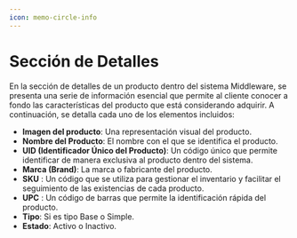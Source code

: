 ```yaml
---
icon: memo-circle-info
---
```


# Sección de Detalles

En la sección de detalles de un producto dentro del sistema Middleware, se presenta una serie de información esencial que permite al cliente conocer a fondo las características del producto que está considerando adquirir. A continuación, se detalla cada uno de los elementos incluidos:

* **Imagen del producto**: Una representación visual del producto.
* **Nombre del Producto**: El nombre con el que se identifica el producto.
* **UID (Identificador Único del Producto)**: Un código único que permite identificar de manera exclusiva al producto dentro del sistema.
* **Marca (Brand)**: La marca o fabricante del producto.
* **SKU** : Un código que se utiliza para gestionar el inventario y facilitar el seguimiento de las existencias de cada producto.
* **UPC** : Un código de barras que permite la identificación rápida del producto.
* **Tipo**: Si es tipo Base o Simple.
* **Estado**:  Activo o Inactivo.



